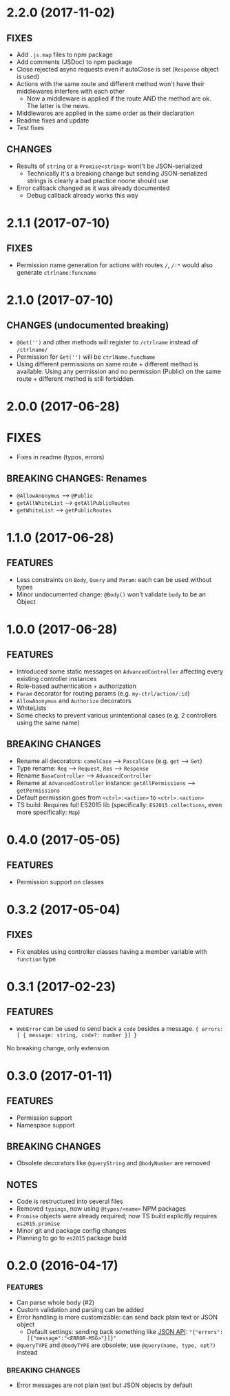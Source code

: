 # 2.2.0 (2017-11-02)

## FIXES

- Add `.js.map` files to npm package
- Add comments (JSDoc) to npm package
- Close rejected async requests even if autoClose is set (`Response` object is used)
- Actions with the same route and different method won't have their middlewares interfere with each other
	- Now a middleware is applied if the route AND the method are ok. The latter is the news.
- Middlewares are applied in the same order as their declaration
- Readme fixes and update
- Test fixes

## CHANGES

- Results of `string` or a `Promise<string>` wont't be JSON-serialized
	- Technically it's a breaking change but sending JSON-serialized strings is clearly a bad practice noone should use
- Error callback changed as it was already documented
	- Debug callback already works this way


# 2.1.1 (2017-07-10)

## FIXES

- Permission name generation for actions with routes `/`, `/:*` would also generate `ctrlname:funcname`


# 2.1.0 (2017-07-10)

## CHANGES (undocumented breaking)

- `@Get('')` and other methods will register to `/ctrlname` instead of `/ctrlname/`
- Permission for `Get('')` will be `ctrlName.funcName`
- Using different permissions on same route + different method is available. Using any permission and no permission (Public) on the same route + different method is still forbidden.


# 2.0.0 (2017-06-28)

# FIXES

- Fixes in readme (typos, errors)


## BREAKING CHANGES: Renames

- `@AllowAnonymus` --> `@Public`
- `getAllWhiteList` --> `getAllPublicRoutes`
- `getWhiteList` --> `getPublicRoutes`


# 1.1.0 (2017-06-28)

## FEATURES

- Less constraints on `Body`, `Query` and `Param`: each can be used without types
- Minor undocumented change: `@Body()` won't validate `body` to be an Object


# 1.0.0 (2017-06-28)

## FEATURES

- Introduced some static messages on `AdvancedController` affecting every existing controller instances
- Role-based authentication + authorization
- `Param` decorator for routing params (e.g. `my-ctrl/action/:id`)
- `AllowAnonymus` and `Authorize` decorators
- WhiteLists
- Some checks to prevent various unintentional cases (e.g. 2 controllers using the same name)

## BREAKING CHANGES

- Rename all decorators: `camelCase` --> `PascalCase` (e.g. `get` --> `Get`)
- Type rename: `Req` --> `Request`, `Res` --> `Response`
- Rename `BaseController` --> `AdvancedController`
- Rename at `AdvancedController` instance: `getAllPermissions` --> `getPermissions`
- Default permission goes from `<ctrl>:<action>` to `<ctrl>.<action>`
- TS build: Requires full ES2015 lib (specifically: `ES2015.collections`, even more specifically: `Map`)


# 0.4.0 (2017-05-05)

## FEATURES

- Permission support on classes


# 0.3.2 (2017-05-04)

## FIXES

* Fix enables using controller classes having a member variable with `function` type


# 0.3.1 (2017-02-23)

## FEATURES

* `WebError` can be used to send back a `code` besides a message. `{ errors: [ { message: string, code?: number }] }`

No breaking change, only extension.


# 0.3.0 (2017-01-11)

## FEATURES

* Permission support
* Namespace support

## BREAKING CHANGES

* Obsolete decorators like `@queryString` and `@bodyNumber` are removed

## NOTES

* Code is restructured into several files
* Removed `typings`, now using `@types/<name>` NPM packages
* `Promise` objects were already required; now TS build explicitly requires `es2015.promise`
* Minor git and package config changes
* Planning to go to `es2015` package build


# 0.2.0 (2016-04-17)

### FEATURES

* Can parse whole body (#2)
* Custom validation and parsing can be added
* Error handling is more customizable: can send back plain text or JSON object
  * Default settings: sending back something like [JSON API](http://jsonapi.org/format/): `"{"errors":[{"message":"<ERROR-MSG>"}]}"`
* `@queryTYPE` and `@bodyTYPE` are obsolete; use `@query(name, type, opt?)` instead

### BREAKING CHANGES

* Error messages are not plain text but JSON objects by default
